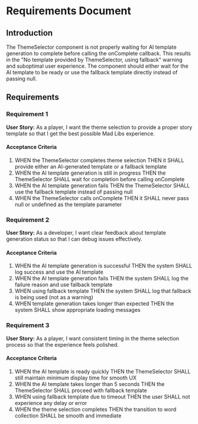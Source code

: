 # Requirements Document

## Introduction

The ThemeSelector component is not properly waiting for AI template generation to complete before calling the onComplete callback. This results in the "No template provided by ThemeSelector, using fallback" warning and suboptimal user experience. The component should either wait for the AI template to be ready or use the fallback template directly instead of passing null.

## Requirements

### Requirement 1

**User Story:** As a player, I want the theme selection to provide a proper story template so that I get the best possible Mad Libs experience.

#### Acceptance Criteria

1. WHEN the ThemeSelector completes theme selection THEN it SHALL provide either an AI-generated template or a fallback template
2. WHEN the AI template generation is still in progress THEN the ThemeSelector SHALL wait for completion before calling onComplete
3. WHEN the AI template generation fails THEN the ThemeSelector SHALL use the fallback template instead of passing null
4. WHEN the ThemeSelector calls onComplete THEN it SHALL never pass null or undefined as the template parameter

### Requirement 2

**User Story:** As a developer, I want clear feedback about template generation status so that I can debug issues effectively.

#### Acceptance Criteria

1. WHEN the AI template generation is successful THEN the system SHALL log success and use the AI template
2. WHEN the AI template generation fails THEN the system SHALL log the failure reason and use fallback template
3. WHEN using fallback template THEN the system SHALL log that fallback is being used (not as a warning)
4. WHEN template generation takes longer than expected THEN the system SHALL show appropriate loading messages

### Requirement 3

**User Story:** As a player, I want consistent timing in the theme selection process so that the experience feels polished.

#### Acceptance Criteria

1. WHEN the AI template is ready quickly THEN the ThemeSelector SHALL still maintain minimum display time for smooth UX
2. WHEN the AI template takes longer than 5 seconds THEN the ThemeSelector SHALL proceed with fallback template
3. WHEN using fallback template due to timeout THEN the user SHALL not experience any delay or error
4. WHEN the theme selection completes THEN the transition to word collection SHALL be smooth and immediate